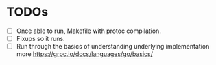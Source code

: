 # TODOs

- [ ] Once able to run, Makefile with protoc compilation.
- [ ] Fixups so it runs.
- [ ] Run through the basics of understanding underlying implementation more https://grpc.io/docs/languages/go/basics/
